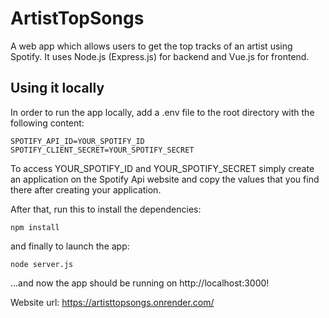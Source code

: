 # ArtistTopSongs
A web app which allows users to get the top tracks of an artist using Spotify. It uses Node.js (Express.js) for backend and Vue.js for frontend. 

## Using it locally
In order to run the app locally, add a .env file to the root directory with the following content:
```
SPOTIFY_API_ID=YOUR_SPOTIFY_ID
SPOTIFY_CLIENT_SECRET=YOUR_SPOTIFY_SECRET
```
To access YOUR_SPOTIFY_ID and YOUR_SPOTIFY_SECRET simply create an application on the Spotify Api website and copy the values that you find there after creating your application.

After that, run this to install the dependencies:
```
npm install
```
and finally to launch the app:
```
node server.js
```
...and now the app should be running on http://localhost:3000!

Website url: https://artisttopsongs.onrender.com/
